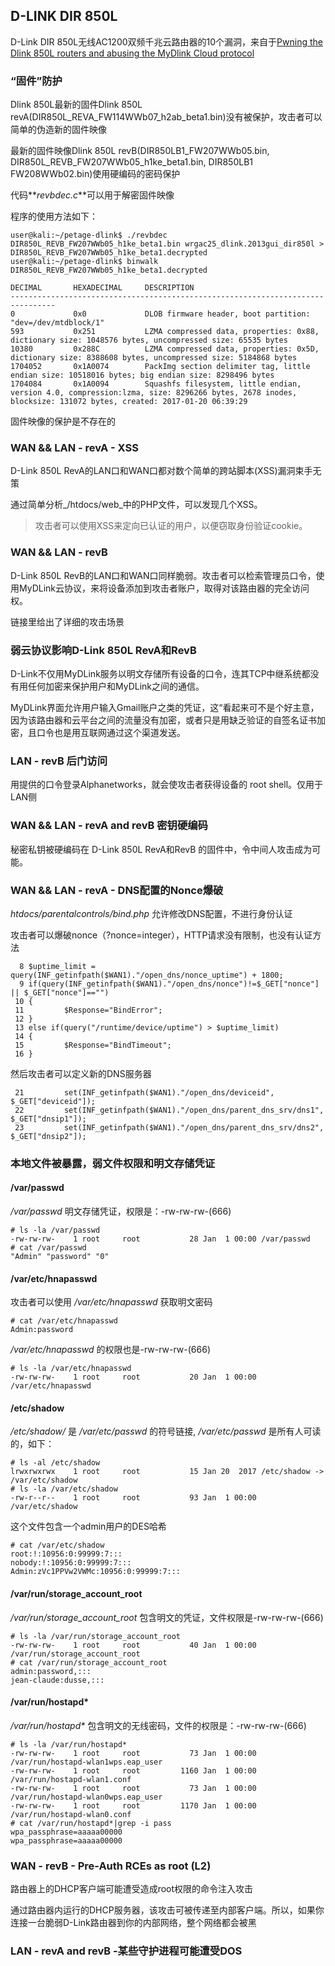 ## D-LINK DIR 850L
D-Link DIR 850L无线AC1200双频千兆云路由器的10个漏洞，来自于[Pwning the Dlink 850L routers and abusing the MyDlink Cloud protocol](https://pierrekim.github.io/blog/2017-09-08-dlink-850l-mydlink-cloud-0days-vulnerabilities.html)

### “固件”防护
Dlink 850L最新的固件Dlink 850L revA(DIR850L_REVA_FW114WWb07_h2ab_beta1.bin)没有被保护，攻击者可以简单的伪造新的固件映像

最新的固件映像Dlink 850L revB(DIR850LB1_FW207WWb05.bin, DIR850L_REVB_FW207WWb05_h1ke_beta1.bin, DIR850LB1 FW208WWb02.bin)使用硬编码的密码保护

代码**_revbdec.c_**可以用于解密固件映像

程序的使用方法如下：

```
user@kali:~/petage-dlink$ ./revbdec DIR850L_REVB_FW207WWb05_h1ke_beta1.bin wrgac25_dlink.2013gui_dir850l > DIR850L_REVB_FW207WWb05_h1ke_beta1.decrypted
user@kali:~/petage-dlink$ binwalk DIR850L_REVB_FW207WWb05_h1ke_beta1.decrypted

DECIMAL       HEXADECIMAL     DESCRIPTION
--------------------------------------------------------------------------------
0             0x0             DLOB firmware header, boot partition: "dev=/dev/mtdblock/1"
593           0x251           LZMA compressed data, properties: 0x88, dictionary size: 1048576 bytes, uncompressed size: 65535 bytes
10380         0x288C          LZMA compressed data, properties: 0x5D, dictionary size: 8388608 bytes, uncompressed size: 5184868 bytes
1704052       0x1A0074        PackImg section delimiter tag, little endian size: 10518016 bytes; big endian size: 8298496 bytes
1704084       0x1A0094        Squashfs filesystem, little endian, version 4.0, compression:lzma, size: 8296266 bytes, 2678 inodes, blocksize: 131072 bytes, created: 2017-01-20 06:39:29
```

固件映像的保护是不存在的


### WAN && LAN - revA - XSS
D-Link 850L RevA的LAN口和WAN口都对数个简单的跨站脚本(XSS)漏洞束手无策

通过简单分析_/htdocs/web_中的PHP文件，可以发现几个XSS。

>攻击者可以使用XSS来定向已认证的用户，以便窃取身份验证cookie。


### WAN && LAN - revB
D-Link 850L RevB的LAN口和WAN口同样脆弱。攻击者可以检索管理员口令，使用MyDLink云协议，来将设备添加到攻击者账户，取得对该路由器的完全访问权。

链接里给出了详细的攻击场景

### 弱云协议影响D-Link 850L RevA和RevB
D-Link不仅用MyDLink服务以明文存储所有设备的口令，连其TCP中继系统都没有用任何加密来保护用户和MyDLink之间的通信。

MyDLink界面允许用户输入Gmail账户之类的凭证，这“看起来可不是个好主意，因为该路由器和云平台之间的流量没有加密，或者只是用缺乏验证的自签名证书加密，且口令也是用互联网通过这个渠道发送。

### LAN - revB 后门访问
用提供的口令登录Alphanetworks，就会使攻击者获得设备的 root shell。仅用于LAN侧

### WAN && LAN - revA and revB 密钥硬编码
秘密私钥被硬编码在 D-Link 850L RevA和RevB 的固件中，令中间人攻击成为可能。

### WAN && LAN - revA - DNS配置的Nonce爆破

 _htdocs/parentalcontrols/bind.php_ 允许修改DNS配置，不进行身份认证

攻击者可以爆破nonce（?nonce=integer），HTTP请求没有限制，也没有认证方法

```
  8 $uptime_limit = query(INF_getinfpath($WAN1)."/open_dns/nonce_uptime") + 1800;
  9 if(query(INF_getinfpath($WAN1)."/open_dns/nonce")!=$_GET["nonce"] || $_GET["nonce"]=="")
 10 {
 11         $Response="BindError";
 12 }
 13 else if(query("/runtime/device/uptime") > $uptime_limit)
 14 {
 15         $Response="BindTimeout";
 16 }
```

然后攻击者可以定义新的DNS服务器
```
 21         set(INF_getinfpath($WAN1)."/open_dns/deviceid", $_GET["deviceid"]);
 22         set(INF_getinfpath($WAN1)."/open_dns/parent_dns_srv/dns1", $_GET["dnsip1"]);
 23         set(INF_getinfpath($WAN1)."/open_dns/parent_dns_srv/dns2", $_GET["dnsip2"]);
```

### 本地文件被暴露，弱文件权限和明文存储凭证

#### /var/passwd

 _/var/passwd_ 明文存储凭证，权限是：-rw-rw-rw-(666)


```
# ls -la /var/passwd
-rw-rw-rw-    1 root     root           28 Jan  1 00:00 /var/passwd
# cat /var/passwd
"Admin" "password" "0"
```

#### /var/etc/hnapasswd

攻击者可以使用 _/var/etc/hnapasswd_ 获取明文密码

```
# cat /var/etc/hnapasswd
Admin:password
```

 _/var/etc/hnapasswd_ 的权限也是-rw-rw-rw-(666)
```
# ls -la /var/etc/hnapasswd
-rw-rw-rw-    1 root     root           20 Jan  1 00:00 /var/etc/hnapasswd
```

#### /etc/shadow

 _/etc/shadow/_ 是 _/var/etc/passwd_ 的符号链接, _/var/etc/passwd_ 是所有人可读的，如下：

```
# ls -al /etc/shadow 
lrwxrwxrwx    1 root     root           15 Jan 20  2017 /etc/shadow -> /var/etc/shadow
# ls -la /var/etc/shadow
-rw-r--r--    1 root     root           93 Jan  1 00:00 /var/etc/shadow
```

这个文件包含一个admin用户的DES哈希

```
# cat /var/etc/shadow
root:!:10956:0:99999:7:::
nobody:!:10956:0:99999:7:::
Admin:zVc1PPVw2VWMc:10956:0:99999:7:::
```

#### /var/run/storage_account_root

 _/var/run/storage_account_root_ 包含明文的凭证，文件权限是-rw-rw-rw-(666)

```
# ls -la /var/run/storage_account_root
-rw-rw-rw-    1 root     root           40 Jan  1 00:00 /var/run/storage_account_root
# cat /var/run/storage_account_root
admin:password,:::
jean-claude:dusse,:::
```

#### /var/run/hostapd*

 _/var/run/hostapd*_ 包含明文的无线密码，文件的权限是：-rw-rw-rw-(666)

```
# ls -la /var/run/hostapd*
-rw-rw-rw-    1 root     root           73 Jan  1 00:00 /var/run/hostapd-wlan1wps.eap_user
-rw-rw-rw-    1 root     root         1160 Jan  1 00:00 /var/run/hostapd-wlan1.conf
-rw-rw-rw-    1 root     root           73 Jan  1 00:00 /var/run/hostapd-wlan0wps.eap_user
-rw-rw-rw-    1 root     root         1170 Jan  1 00:00 /var/run/hostapd-wlan0.conf
# cat /var/run/hostapd*|grep -i pass
wpa_passphrase=aaaaa00000
wpa_passphrase=aaaaa00000
```

###  WAN - revB - Pre-Auth RCEs as root (L2)
路由器上的DHCP客户端可能遭受造成root权限的命令注入攻击

通过路由器内运行的DHCP服务器，该攻击可被传递至内部客户端。所以，如果你连接一台脆弱D-Link路由器到你的内部网络，整个网络都会被黑

### LAN - revA and revB -某些守护进程可能遭受DOS
